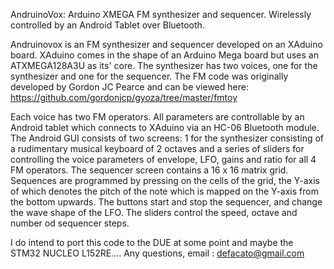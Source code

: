AndruinoVox: 
Arduino XMEGA FM synthesizer and sequencer. Wirelessly controlled by an Android Tablet over Bluetooth.

Andruinovox is an FM synthesizer and sequencer developed on an XAduino board. XAduino comes in the shape of an Arduino Mega board but uses an ATXMEGA128A3U as its' core. The synthesizer has two voices, one for the synthesizer and one for the sequencer.  The FM code was originally developed by Gordon JC Pearce and can be viewed here:
https://github.com/gordonjcp/gyoza/tree/master/fmtoy

 Each voice has two FM operators. All parameters are controllable by an Android tablet which connects to XAduino via an HC-06 Bluetooth module.
The Android GUI consists of two screens:
1 for the synthesizer consisting of a rudimentary musical keyboard of 2 octaves and a series of sliders for controlling the voice parameters of envelope, LFO, gains and ratio for all 4 FM operators. The sequencer screen contains a 16 x 16 matrix grid. Sequences are programmed by pressing on the cells of the grid, the Y-axis of which denotes the pitch of the note which is mapped on the Y-axis from the bottom upwards. The buttons start and stop the sequencer, and change the wave shape of the LFO. The sliders control the speed, octave and number od sequencer steps.


I do intend to port this code to the DUE at some point and maybe the STM32 NUCLEO L152RE....
Any questions, email : defacato@gmail.com
  